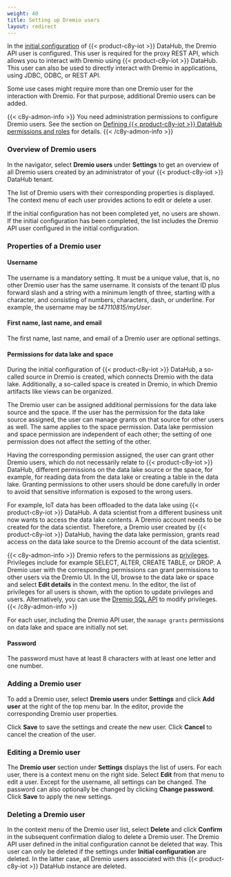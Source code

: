 ```yaml
---
weight: 40
title: Setting up Dremio users
layout: redirect
---
```


In the [initial configuration](/datahub/setting-up-datahub/#setting-up-initial-configuration) of {{< product-c8y-iot >}} DataHub, the Dremio API user is configured. This user is required for the proxy REST API, which allows you to interact with Dremio using {{< product-c8y-iot >}} DataHub. This user can also be used to directly interact with Dremio in applications, using JDBC, ODBC, or REST API.

Some use cases might require more than one Dremio user for the interaction with Dremio. For that purpose, additional Dremio users can be added.

{{< c8y-admon-info >}}
You need administration permissions to configure Dremio users. See the section on [Defining {{< product-c8y-iot >}} DataHub permissions and roles](/datahub/setting-up-datahub#defining-permissions) for details.
{{< /c8y-admon-info >}}

### Overview of Dremio users
In the navigator, select **Dremio users** under **Settings** to get an overview of all Dremio users created by an administrator of your {{< product-c8y-iot >}} DataHub tenant.

The list of Dremio users with their corresponding properties is displayed. The context menu of each user provides actions to edit or delete a user.

If the initial configuration has not been completed yet, no users are shown. If the initial configuration has been completed, the list includes the Dremio API user configured in the initial configuration.

### Properties of a Dremio user

#### Username
The username is a mandatory setting. It must be a unique value, that is, no other Dremio user has the same username. It consists of the tenant ID plus forward slash and a string with a minimum length of three, starting with a character, and consisting of numbers, characters, dash, or underline. For example, the username may be *t47110815/myUser*.

#### First name, last name, and email
The first name, last name, and email of a Dremio user are optional settings.

#### Permissions for data lake and space
During the initial configuration of {{< product-c8y-iot >}} DataHub, a so-called source in Dremio is created, which connects Dremio with the data lake. Additionally, a so-called space is created in Dremio, in which Dremio artifacts like views can be organized.

The Dremio user can be assigned additional permissions for the data lake source and the space. If the user has the permission for the data lake source assigned, the user can manage grants on that source for other users as well. The same applies to the space permission. Data lake permission and space permission are independent of each other; the setting of one permission does not affect the setting of the other.

Having the corresponding permission assigned, the user can grant other Dremio users, which do not necessarily relate to {{< product-c8y-iot >}} DataHub, different permissions on the data lake source or the space, for example, for reading data from the data lake or creating a table in the data lake. Granting permissions to other users should be done carefully in order to avoid that sensitive information is exposed to the wrong users. 

For example, IoT data has been offloaded to the data lake using {{< product-c8y-iot >}} DataHub. A data scientist from a different business unit now wants to access the data lake contents. A Dremio account needs to be created for the data scientist. Therefore, a Dremio user created by {{< product-c8y-iot >}} DataHub, having the data lake permission, grants read access on the data lake source to the Dremio account of the data scientist. 

{{< c8y-admon-info >}}
Dremio refers to the permissions as [privileges](https://docs.dremio.com/software/security/rbac/privileges/). Privileges include for example SELECT, ALTER, CREATE TABLE, or DROP. A Dremio user with the corresponding permissions can grant permissions to other users via the Dremio UI. In the UI, browse to the data lake or space and select **Edit details** in the context menu. In the editor, the list of privileges for all users is shown, with the option to update privileges and users. Alternatively, you can use the [Dremio SQL API](https://docs.dremio.com/software/sql-reference/sql-commands/rbac/) to modify privileges.
{{< /c8y-admon-info >}}

For each user, including the Dremio API user, the `manage grants` permissions on data lake and space are initially not set.

#### Password
The password must have at least 8 characters with at least one letter and one number. 

### Adding a Dremio user
To add a Dremio user, select **Dremio users** under **Settings** and click **Add user** at the right of the top menu bar. In the editor, provide the corresponding Dremio user properties.

Click **Save** to save the settings and create the new user. Click **Cancel** to cancel the creation of the user.

### Editing a Dremio user
The **Dremio user** section under **Settings** displays the list of users. For each user, there is a context menu on the right side. Select **Edit** from that menu to edit a user. Except for the username, all settings can be changed. The password can also optionally be changed by clicking **Change password**. Click **Save** to apply the new settings.

### Deleting a Dremio user
In the context menu of the Dremio user list, select **Delete** and click **Confirm** in the subsequent confirmation dialog to delete a Dremio user. The Dremio API user defined in the initial configuration cannot be deleted that way. This user can only be deleted if the settings under **Initial configuration** are deleted. In the latter case, all Dremio users associated with this {{< product-c8y-iot >}} DataHub instance are deleted.
